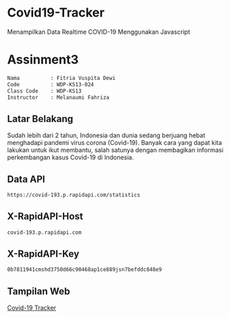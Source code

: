 # Covid19-Tracker
Menampilkan Data Realtime COVID-19 Menggunakan Javascript 

# Assinment3

```bash
Nama          : Fitria Vuspita Dewi
Code          : WDP-KS13-024
Class Code    : WDP-KS13
Instructor    : Melanaumi Fahriza
```

<h2>Latar Belakang</h2>

<p>Sudah lebih dari 2 tahun, Indonesia dan dunia sedang berjuang hebat menghadapi pandemi virus corona (Covid-19). Banyak cara yang dapat kita lakukan untuk ikut membantu, salah satunya dengan membagikan informasi perkembangan kasus Covid-19 di Indonesia.</p>

<h2>Data API</h2>

```bash
https://covid-193.p.rapidapi.com/statistics
```

<h2>X-RapidAPI-Host</h2>

```bash
covid-193.p.rapidapi.com
```

<h2>X-RapidAPI-Key</h2>

```bash
0b7811941cmshd3750d66c90468ap1ce889jsn7befddc848e9
```


<h2>Tampilan Web</h2>

[Covid-19 Tracker](https://fitriavd.github.io/Covid19-Tracker/)
